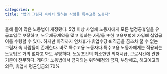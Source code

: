```yaml
---
categories: e
title: "법의 그림자 속에서 일하는 사람들 특수고용 노동자"
---
```

올해 들어 많은 노동법이 개정됐다. 5명 이상 사업체 노동자에게 모든 법정공휴일을 유급휴일로 보장하고, 노무제공계약을 맺고 일하는 사람들 또한 고용보험에 가입해 실업급여를 수령할 수 있다. 하지만 아직까지 연차휴가·휴업수당·퇴직금을 꿈조차 꿀 수 없는 그림자 속 사람들이 존재한다. 바로 특수고용 노동자다.특수고용 노동자에게는 적용되는 노동법은 거의 없다고 봐도 무방하다. 노동조건의 최소한인 최저시급, 근로시간에 관한 기준이 전무하다. 게다가 노동법에서 금지되는 위약예정의 금지, 부당해고, 해고예고의 의무, 휴업시 평균임금의 70%